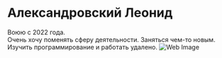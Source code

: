 # Александровский Леонид  
Воюю с 2022 года.  
Очень хочу поменять сферу деятельности. Заняться чем-то новым. Изучить программирование и работать удалено.
![Web Image](https://s.yimg.com/ny/api/res/1.2/IDLCV1WMYGnc.HFlLBszHw--/YXBwaWQ9aGlnaGxhbmRlcjt3PTEyNDI7aD02OTc7Y2Y9d2VicA--/https://media.zenfs.com/en/the_hill_articles_341/6eabe76b44745c0d8e89087f8d33c7f0)
